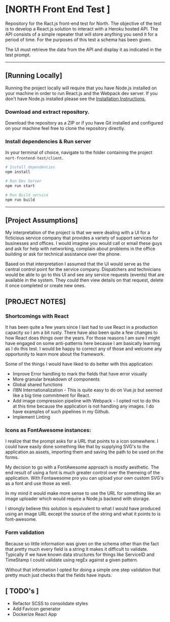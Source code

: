 # [NORTH Front End Test ]
Repository for the Ract.js front-end test for North. The objective of the test is to develop a React.js solution to interact with a Heroku hosted API. The API consists of a simple repeater that will store anything you send it for a period of time. For the purposes of this test a schema has been given.

The UI must retrieve the data from the API and display it as indicated in the test prompt.

---------

## [Running Locally]
Running the project locally will require that you have Node.js installed on your machine in order to run React.js and the Webpack dev server. If you don't have Node.js installed please see the [Installation Instructions.](https://nodejs.org/en/)

### Download and extract repository.
Download the repository as a ZIP or if you have Git installed and configured on your machine feel free to clone the repository directly.

### Install dependencies & Run server
In your terminal of choice, navigate to the folder containing the project `nort-frontend-test/client`.

```bash
# Install dependencies
npm install

# Run Dev Server
npm run start

# Run Build service
npm run build
```

-------

## [Project Assumptions]
My interpretation of the project is that we were dealing with a UI for a ficticious service company that provides a variety of support services for businesses and offices. I would imagine you would call or email these guys and ask for help with networking, complain about problems in the office building or ask for technical assistance over the phone.

Based on that interpretation I assumed that the UI would serve as the central control point for the service company. Dispatchers and technicians would be able to go to this UI and see any service requests (events) that are available in the system. They could then view details on that request, delete it once completed or create new ones.

## [PROJECT NOTES]

### Shortcomings with React
It has been quite a few years since I last had to use React in a production capacity so I am a bit rusty. There have also been quite a few changes to how React does things over the years. For those reasons I am sure I might have engaged on some anti-patterns here because I am basically learning as I do this test. I would be happy to correct any of those and welcome any opportunity to learn more about the framework.

Some of the things I would have liked to do better with this application:
- Improve Error handling to mark the fields that have error visually
- More granular breakdown of components
- Global shared functions
- i18N Internationalization - This is quite easy to do on Vue.js but seemed like a big time commitment for React.
- Add image compression pipeline with Webpack - I opted not to do this at this time because the application is not handling any images. I do have examples of such pipelines in my Github.
- Implement Linting

### Icons as FontAwesome instances:
I realize that the prompt asks for a URL that points to a icon somewhere. I could have easily done something like that by supplying SVG's to the application as assets, importing them and saving the path to be used on the forms.

My decision to go with a FontAwesome approach is mostly aesthetic. The end result of using a font is much greater control over the themeing of the application. With Fontawesome pro you can upload your own custom SVG's as a font and use those as well.

In my mind it would make more sense to use the URL for something like an image uploader which would require a Node.js backend with storage.

I strongly believe this solution is equivalent to what I would have produced using an image URL except the source of the string and what it points to is font-awesome.

### Form validation
Because so little information was given on the schema other than the fact that pretty much every field is a string it makes it difficult to validate. Typically if we have known data structures for things like ServiceID and TimeStamp I could validate using regEx against a given pattern.

Without that information I opted for doing a simple one step validation that pretty much just checks that the fields have inputs.


## [ TODO's ]
- Refactor SCSS to consolidate styles
- Add Favicon generator
- Dockerize React App

